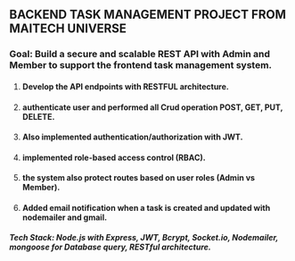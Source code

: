 ## BACKEND TASK MANAGEMENT PROJECT FROM MAITECH UNIVERSE

### Goal: Build a secure and scalable REST API  with Admin and Member to support the frontend task management system.

1. #### Develop the API endpoints with RESTFUL architecture.
2. #### authenticate user and performed all Crud operation POST, GET, PUT, DELETE.
3. #### Also implemented authentication/authorization with JWT.
4. #### implemented role-based access control (RBAC).
5. #### the system also protect routes based on user roles (Admin vs Member).
6. #### Added email notification when a task is created and updated with nodemailer and gmail.

##### Tech Stack: Node.js with Express, JWT, Bcrypt, Socket.io, Nodemailer, mongoose for Database query, RESTful architecture.
